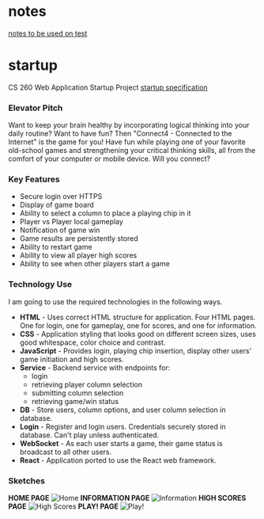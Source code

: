  # notes
[notes to be used on test](notes.md)


# startup
CS 260 Web Application Startup Project
[startup specification](startupSpec.md)

### Elevator Pitch
Want to keep your brain healthy by incorporating logical thinking into your daily routine? Want to have fun? Then "Connect4 - Connected to the Internet" is the game for you! Have fun while playing one of your favorite old-school games and strengthening your critical thinking skills, all from the comfort of your computer or mobile device. Will you connect?

### Key Features
- Secure login over HTTPS
- Display of game board
- Ability to select a column to place a playing chip in it
- Player vs Player local gameplay
- Notification of game win
- Game results are persistently stored
- Ability to restart game
- Ability to view all player high scores
- Ability to see when other players start a game

### Technology Use
I am going to use the required technologies in the following ways.

- **HTML** - Uses correct HTML structure for application. Four HTML pages. One for login, one for gameplay, one for scores, and one for information.
- **CSS** - Application styling that looks good on different screen sizes, uses good whitespace, color choice and contrast.
- **JavaScript** - Provides login, playing chip insertion, display other users' game initiation and high scores.
- **Service** - Backend service with endpoints for:
  - login
  - retrieving player column selection
  - submitting column selection
  - retrieving game/win status
- **DB** - Store users, column options, and user column selection in database.
- **Login** - Register and login users. Credentials securely stored in database. Can't play unless authenticated.
- **WebSocket** - As each user starts a game, their game status is broadcast to all other users.
- **React** - Application ported to use the React web framework.



### Sketches
**HOME PAGE**
![Home](https://github.com/pandaloan/startup/assets/112591146/551197b5-fa95-4d6d-8953-bc2c36d86f2d)
**INFORMATION PAGE**
![Information](https://github.com/pandaloan/startup/assets/112591146/5068e62f-49fa-4fc6-97d0-e9e828e466af)
**HIGH SCORES PAGE**
![High Scores](https://github.com/pandaloan/startup/assets/112591146/f44b2609-eaaa-44ec-acd6-54662b24fe1d)
**PLAY! PAGE** 
![Play!](https://github.com/pandaloan/startup/assets/112591146/7d08651d-52f3-4df0-b432-2c286921ae28)




